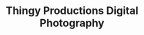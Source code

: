 ---
title: "Thingy Productions Digital Photography"
url: /brisbane/thingy-productions-digital-photography/
shop: Foto
---